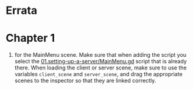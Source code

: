 # Errata

# Chapter 1

1. for the MainMenu scene. Make sure that when adding the script you select the [01.setting-up-a-server/MainMenu.gd](source/01.setting-up-a-server/MainMenu.gd) script that is already there. When loading the client or server scene, make sure to use the variables `client_scene` and `server_scene`, and drag the appropriate scenes to the inspector so that they are linked correctly.
 
